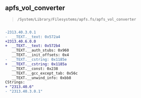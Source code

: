 ## apfs_vol_converter

> `/System/Library/Filesystems/apfs.fs/apfs_vol_converter`

```diff

-2313.40.3.0.1
-  __TEXT.__text: 0x572a4
+2313.40.6.0.0
+  __TEXT.__text: 0x572b4
   __TEXT.__auth_stubs: 0x960
   __TEXT.__init_offsets: 0x4
-  __TEXT.__cstring: 0x1185e
+  __TEXT.__cstring: 0x1185a
   __TEXT.__const: 0x238
   __TEXT.__gcc_except_tab: 0x56c
   __TEXT.__unwind_info: 0xbb8
CStrings:
+ "2313.40.6"
- "2313.40.3.0.1"

```
